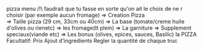 pizza menu   /!\ faudrait que tu fasse en sorte qu'on ait le choix de ne r choisir (par exemple aucun fromage)
=> Creation Pizza						  
=> Taille pizza (29 cm, 33cm ou 40cm)
=> La base (tomate/creme huile d'olives ou rienetc)
=> les fromage(tt plein)
=> La garniture
=> Supplement speciaux(viande etc)
=> Les bonus (olives, epices, sauces, Basilic)
la PIZZA
Facultatif:
    Prix
    Ajout d'ingredients
    Regler la quantité de chaque truc